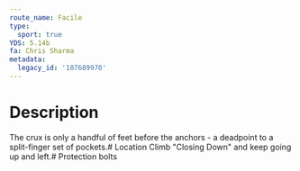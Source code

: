```yaml
---
route_name: Facile
type:
  sport: true
YDS: 5.14b
fa: Chris Sharma
metadata:
  legacy_id: '107689970'
---
```

# Description
The crux is only a handful of feet before the anchors - a deadpoint to a split-finger set of pockets.# Location
Climb "Closing Down" and keep going up and left.# Protection
bolts